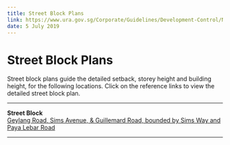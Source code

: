 ```yaml
---
title: Street Block Plans
link: https://www.ura.gov.sg/Corporate/Guidelines/Development-Control/Non-Residential/EI/Street-Block-Plans
date: 5 July 2019
---
```


# Street Block Plans



Street block plans guide the detailed setback, storey height and building height, for the following locations. Click on the reference links to view the detailed street block plan.

---

**Street Block**  
[Geylang Road, Sims Avenue, & Guillemard Road, bounded by Sims Way and Paya Lebar Road](https://www.ura.gov.sg/-/media/Corporate/Guidelines/Development-control/Street-Block-Plans/GUDG.pdf)

---



